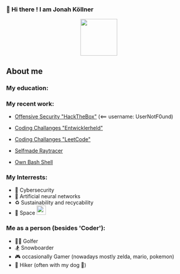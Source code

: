 ### 👋 Hi there ! I am Jonah Köllner

<div id="header" align="center">
  <img src="https://media.giphy.com/media/v1.Y2lkPTc5MGI3NjExMW5xaHRtYWhjbnc2eXR6MW51Y2tzdmczaGNjcWoxMzh1ZjMxc2g2aSZlcD12MV9pbnRlcm5hbF9naWZfYnlfaWQmY3Q9cw/Oj25fisQ3zhukVWY96/giphy.gif" width="100"/>
</div>


## About me

### My education:
<!--
Abitur equivalent for english speaking countries
2 Years of University for IT, until I realized what we learned wasnt enough for me
1 Year of Coding University 42 Heilbronn (Part of the global 42 Network <link>)
-->
### My recent work:
* [Offensive Security "HackTheBox"](https://app.hackthebox.com/profile/1756041) (<== username: UserNotF0und)

* [Coding Challanges "Entwicklerheld"](https://platform.entwicklerheld.de/publicprofile/05d3f36cdc3bec4be5865cf7e94dc778)

* [Coding Challanges "LeetCode"](https://leetcode.com/Jonah101010/)

* [Selfmade Raytracer](https://github.com/JonahKoellner/miniRT)

* [Own Bash Shell](https://github.com/JonahKoellner/minishell)
<!-- have been codig for x years
- languages (Python, Java, CPP, C, Rust)
Languages & Tools:
Python   Java     CPP     C    Rust    GIT   Docker   VMBox/UTM   Postman     Jupyter Notebook
<iamge> <images>  <image>
- list of projects
give projects the icon of the language as indicator in what they are written
-->

### My Interrests:
  - 🚨 Cybersecurity
  - 🤖 Artificial neural networks
  - ♻️ Sustainability and recycability
  - 🚀 Space <img src="https://github.com/JonahKoellner/JonahKoellner/assets/33061141/b5234209-af8d-40c7-bc5a-1770b4b813b5" width ="25"/>

### Me as a person (besides 'Coder'):
* 🏌️‍♂️ Golfer
* 🏂 Snowboarder
* 🎮 occasionally Gamer (nowadays mostly zelda, mario, pokemon)
* 🌳 Hiker (often with my dog 🐶)


<!--
**JonahKoellner/JonahKoellner** is a ✨ _special_ ✨ repository because its `README.md` (this file) appears on your GitHub profile.

Here are some ideas to get you started:

- 🔭 I’m currently studiyng at 42 Heilbronn
- 🌱 I’m currently learning ...
- 👯 I’m looking to collaborate on ...
- 🤔 I’m looking for help with ...
- 💬 Ask me about ...
- 📫 How to reach me: ...
- 😄 Pronouns: ...
- ⚡ Fun fact: ...
-->
